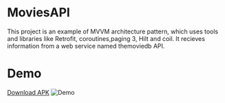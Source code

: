 # MoviesAPI
This project is an example of MVVM architecture pattern, which uses tools and libraries like Retrofit, coroutines,paging 3, Hilt and coil. It recieves information from a  web service named themoviedb API.

# Demo
[Download APK](https://drive.google.com/file/d/1IFRnjDKzcslM9ZkkQfoTZTigte9ZsznX/view?usp=sharing)
![Demo](https://thumbs.gfycat.com/SecretChiefKingsnake-size_restricted.gif)
